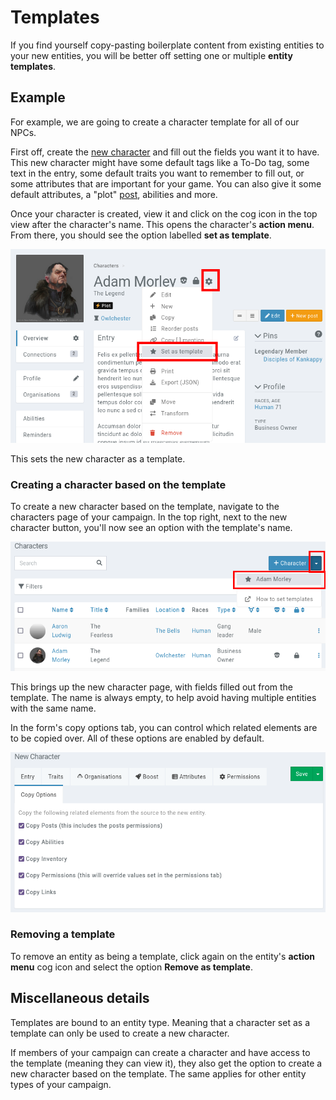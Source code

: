 # Templates

If you find yourself copy-pasting boilerplate content from existing entities to your new entities, you will be better off setting one or multiple **entity templates**.

## Example

For example, we are going to create a character template for all of our NPCs.

First off, create the [new character](entities/characters) and fill out the fields you want it to have. This new character might have some default tags like a To-Do tag, some text in the entry, some default traits you want to remember to fill out, or some attributes that are important for your game. You can also give it some default attributes, a "plot" [post](features/posts), abilities and more.

Once your character is created, view it and click on the cog icon in the top view after the character's name. This opens the character's **action menu**. From there, you should see the option labelled **set as template**.

![Defining an entity as a template](img/templates.png)

This sets the new character as a template.

### Creating a character based on the template

To create a new character based on the template, navigate to the characters page of your campaign. In the top right, next to the new character button, you'll now see an option with the template's name.

![Creating an entity from a template](img/templates-use.png)

This brings up the new character page, with fields filled out from the template. The name is always empty, to help avoid having multiple entities with the same name.

In the form's copy options tab, you can control which related elements are to be copied over. All of these options are enabled by default.

![Copy options when using a template](img/templates-copy.png)

### Removing a template

To remove an entity as being a template, click again on the entity's **action menu** cog icon and select the option **Remove as template**.

## Miscellaneous details

Templates are bound to an entity type. Meaning that a character set as a template can only be used to create a new character.

If members of your campaign can create a character and have access to the template (meaning they can view it), they also get the option to create a new character based on the template. The same applies for other entity types of your campaign.

